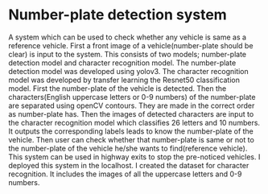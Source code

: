 # Number-plate detection system

A system which can be used to check whether any vehicle is same as a reference vehicle. First a front image of a vehicle(number-plate should be clear) is input to the system. This consists of two models; number-plate detection model and character recognition model. The number-plate detection model was developed using yolov3. The character recognition model was developed by transfer learning the Resnet50 classification model. First the number-plate of the vehicle is detected. Then the characters(English uppercase letters or 0-9 numbers) of the number-plate are separated using openCV contours. They are made in the correct order as number-plate has. Then the images of detected characters are input to the character recognition model which classifies 26 letters and 10 numbers. It outputs the corresponding labels leads to know the number-plate of the vehicle. Then user can check whether that number-plate is same or not to the number-plate of the vehicle he/she wants to find(reference vehicle). This system can be used in highway exits to stop the pre-noticed vehicles. I deployed this system in the localhost.
I created the dataset for character recognition. It includes the images of all the uppercase letters and 0-9 numbers.
